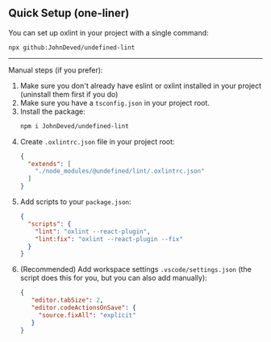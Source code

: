 ## Quick Setup (one-liner)

You can set up oxlint in your project with a single command:

```
npx github:JohnDeved/undefined-lint
```

---

Manual steps (if you prefer):

1. Make sure you don't already have eslint or oxlint installed in your project (uninstall them first if you do)
2. Make sure you have a `tsconfig.json` in your project root.
3. Install the package:
   ```sh
   npm i JohnDeved/undefined-lint
   ```
4. Create `.oxlintrc.json` file in your project root:
   ```json
   {
     "extends": [
       "./node_modules/@undefined/lint/.oxlintrc.json"
     ]
   }
   ```
5. Add scripts to your `package.json`:
   ```json
   {
     "scripts": {
       "lint": "oxlint --react-plugin",
       "lint:fix": "oxlint --react-plugin --fix"
     }
   }
   ```
6. (Recommended) Add workspace settings `.vscode/settings.json` (the script does this for you, but you can also add manually):
   ```json
   {
      "editor.tabSize": 2,
      "editor.codeActionsOnSave": {
        "source.fixAll": "explicit"
      }
   }
   ```